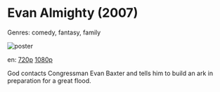 # Evan Almighty (2007)

Genres: comedy, fantasy, family

![poster](http://image.tmdb.org/t/p/w500/mtIjd19s4eOSkUm9P9iDVY35TsQ.jpg)

en:
  [720p](magnet:?xt=urn:btih:9AC6DB4CC13843EE7B6B01C970D8FEC656308268&tr=udp://glotorrents.pw:6969/announce&tr=udp://tracker.opentrackr.org:1337/announce&tr=udp://torrent.gresille.org:80/announce&tr=udp://tracker.openbittorrent.com:80&tr=udp://tracker.coppersurfer.tk:6969&tr=udp://tracker.leechers-paradise.org:6969&tr=udp://p4p.arenabg.ch:1337&tr=udp://tracker.internetwarriors.net:1337)
  [1080p](magnet:?xt=urn:btih:4BEAACF12537E3FA00E1EAEE989B281249E8EB18&tr=udp://glotorrents.pw:6969/announce&tr=udp://tracker.opentrackr.org:1337/announce&tr=udp://torrent.gresille.org:80/announce&tr=udp://tracker.openbittorrent.com:80&tr=udp://tracker.coppersurfer.tk:6969&tr=udp://tracker.leechers-paradise.org:6969&tr=udp://p4p.arenabg.ch:1337&tr=udp://tracker.internetwarriors.net:1337)
  


God contacts Congressman Evan Baxter and tells him to build an ark in preparation for a great flood.